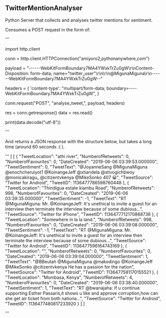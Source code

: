 ## TwitterMentionAnalyser

Python Server that collects and analyses twitter mentions for sentiment.

Consumes a POST request in the form of:

'''

import 
http.client

conn = http.client.HTTPConnection("amiyoro2,pythonanywhere,com")

payload = "------WebKitFormBoundary7MA4YWxkTrZu0gW\r\nContent-Disposition: form-data; name=\"twitter_user\"\r\n\r\n@MigunaMiguna\r\n------WebKitFormBoundary7MA4YWxkTrZu0gW--"

headers = {
    'content-type': "multipart/form-data; boundary=----WebKitFormBoundary7MA4YWxkTrZu0gW",
    }

conn.request("POST", "analyse_tweet,", payload, headers)

res = conn.getresponse()
data = res.read()

print(data.decode("utf-8"))

'''

And returns a JSON response with the structure below, but takes a long time (around 60 seconds :( ).

'''
[
  [
          {
              "TweetLocation": "athi river",
              "NumberofRetweets": 0,
              "NumberofFavourites": 0,
              "DateCreated": "2019-06-06 03:39:53.000000",
              "TweetSentiment": 0,
              "TweetText": "@JoyanneSang @MigunaMiguna @enochcheruiyot1 @KoinangeJeff @xtiandela @stivogichbwoy @monicakiragu_ @citizentvkenya @MikeSonko 407 😀",
              "TweetSource": "Twitter for Android",
              "TweetID": 1136477786598760448
          },
          {
              "TweetLocation": "Thindigua estate kiambu Road",
              "NumberofRetweets": 998,
              "NumberofFavourites": 0,
              "DateCreated": "2019-06-06 03:39:35.000000",
              "TweetSentiment": -1,
              "TweetText": "RT @MigunaMiguna: Mr. @KoinangeJeff: It's unethical to invite a guest for an interview then terminate the interview because of some dubious…",
              "TweetSource": "Twitter for iPhone",
              "TweetID": 1136477712170868736
          },
          {
              "TweetLocation": "Somewhere in la la land.",
              "NumberofRetweets": 998,
              "NumberofFavourites": 0,
              "DateCreated": "2019-06-06 03:39:08.000000",
              "TweetSentiment": -1,
              "TweetText": "RT @MigunaMiguna: Mr. @KoinangeJeff: It's unethical to invite a guest for an interview then terminate the interview because of some dubious…",
              "TweetSource": "Twitter for Android",
              "TweetID": 1136477596164743169
          },
          {
              "TweetLocation": "",
              "NumberofRetweets": 0,
              "NumberofFavourites": 0,
              "DateCreated": "2019-06-06 03:39:04.000000",
              "TweetSentiment": 1,
              "TweetText": "@BBeutah @MigunaMiguna @makodingo @KoinangeJeff @MikeSonko @citizentvkenya He has a passion for the nation",
              "TweetSource": "Twitter for Android",
              "TweetID": 1136477581170155521
          },
          {
              "TweetLocation": "Mombasa, Kenya",
              "NumberofRetweets": 4,
              "NumberofFavourites": 0,
              "DateCreated": "2019-06-06 03:38:40.000000",
              "TweetSentiment": 1,
              "TweetText": "RT @bwanajaha: If u continue supporting Esther Passaris,it shows u like and approve corruption,how can she get air ticket from both nationa…",
              "TweetSource": "Twitter for Android",
              "TweetID": 1136477480817233920
          }
      ]
    ]

'''
